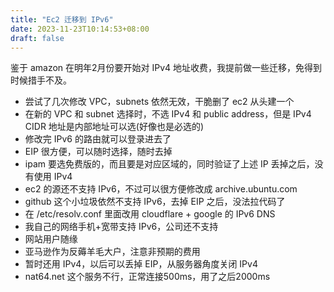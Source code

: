 ```yaml
---
title: "Ec2 迁移到 IPv6"
date: 2023-11-23T10:14:53+08:00
draft: false
---
```


鉴于 amazon 在明年2月份要开始对 IPv4 地址收费，我提前做一些迁移，免得到时候措手不及。

- 尝试了几次修改 VPC，subnets 依然无效，干脆删了 ec2 从头建一个
- 在新的 VPC 和 subnet 选择时，不选 IPv4 和 public address，但是 IPv4 CIDR 地址是内部地址可以选(好像也是必选的)
- 修改完 IPv6 的路由就可以登录进去了
- EIP 很方便，可以随时选择，随时去掉
- ipam 要选免费版的，而且要是对应区域的，同时验证了上述 IP 丢掉之后，没有使用 IPv4
- ec2 的源还不支持 IPv6，不过可以很方便修改成 archive.ubuntu.com
- github 这个小垃圾依然不支持 IPv6，去掉 EIP 之后，没法拉代码了
- 在 /etc/resolv.conf 里面改用 cloudflare + google 的 IPv6 DNS
- 我自己的网络手机+宽带支持 IPv6，公司还不支持
- 网站用户随缘
- 亚马逊作为反薅羊毛大户，注意非预期的费用
- 暂时还用 IPv4，以后可以丢掉 EIP，从服务器角度关闭 IPv4
- nat64.net 这个服务不行，正常连接500ms，用了之后2000ms
